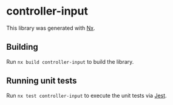 # controller-input

This library was generated with [Nx](https://nx.dev).

## Building

Run `nx build controller-input` to build the library.

## Running unit tests

Run `nx test controller-input` to execute the unit tests via [Jest](https://jestjs.io).
